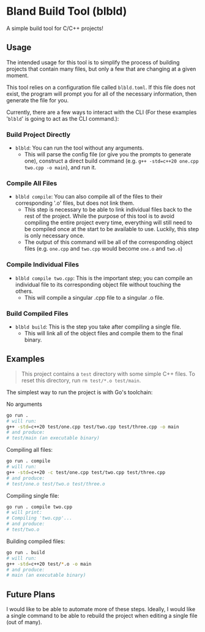 # Bland Build Tool (blbld)

A simple build tool for C/C++ projects!

## Usage

The intended usage for this tool is to simplify the process of building projects that contain many files, but only a few that are changing at a given moment. 

This tool relies on a configuration file called `blbld.toml`. If this file does not exist, the program will prompt you for all of the necessary information, then generate the file for you. 

Currently, there are a few ways to interact with the CLI (For these examples '`blbld`' is going to act as the CLI command.):

### Build Project Directly
 - `blbld`: You can run the tool without any arguments.
   - This will parse the config file (or give you the prompts to generate one), construct a direct build command (e.g. `g++ -std=c++20 one.cpp two.cpp -o main`), and run it. 

### Compile All Files
 - `blbld compile`: You can also compile all of the files to their corresponding '.o' files, but does not link them.
   - This step is necessary to be able to link individual files back to the rest of the project. While the purpose of this tool is to avoid compiling the entire project every time, everything will still need to be compiled once at the start to be available to use. Luckily, this step is only necessary once. 
   - The output of this command will be all of the corresponding object files (e.g. `one.cpp` and `two.cpp` would become `one.o` and `two.o`)

### Compile Individual Files
 - `blbld compile two.cpp`: This is the important step; you can compile an individual file to its corresponding object file without touching the others.
   - This will compile a singular .cpp file to a singular .o file. 
 
### Build Compiled Files
 - `blbld build`: This is the step you take after compiling a single file.
   - This will link all of the object files and compile them to the final binary.

## Examples

> This project contains a `test` directory with some simple C++ files. To reset this directory, run `rm test/*.o test/main`.

The simplest way to run the project is with Go's toolchain:

No arguments
```bash
go run .
# will run:
g++ -std=c++20 test/one.cpp test/two.cpp test/three.cpp -o main
# and produce:
# test/main (an executable binary)
```

Compiling all files:
```bash
go run . compile
# will run:
g++ -std=c++20 -c test/one.cpp test/two.cpp test/three.cpp
# and produce:
# test/one.o test/two.o test/three.o
```

Compiling single file:
```bash
go run . compile two.cpp
# will print:
# Compiling 'two.cpp'...
# and produce:
# test/two.o
```

Building compiled files:
```bash
go run . build
# will run: 
g++ -std=c++20 test/*.o -o main
# and produce:
# main (an executable binary)
```

## Future Plans

I would like to be able to automate more of these steps. Ideally, I would like a single command to be able to rebuild the project when editing a single file (out of many). 
